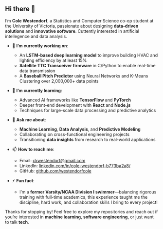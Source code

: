 ## Hi there 👋

I’m **Cole Westendorf**, a Statistics and Computer Science co-op student at the University of Victoria, passionate about designing **data-driven solutions** and **innovative software**. Cuttently interested in artificial intellegence and data analysis.

- 🔭 **I’m currently working on**:
  - An **LSTM-based deep learning model** to improve building HVAC and lighting efficiency by at least 15%
  - **Satellite TTC Transceiver firmware** in C/Python to enable real-time data transmission
  - A **Baseball Pitch Predictor** using Neural Networks and K-Means Clustering over 2,000,000+ data points
  
- 🌱 **I’m currently learning**: 
  - Advanced AI frameworks like **TensorFlow** and **PyTorch**
  - Deeper front-end development with **React** and **Node.js**
  - Techniques for large-scale data processing and predictive analytics
  
- 💬 **Ask me about**:
  - **Machine Learning**, **Data Analysis**, and **Predictive Modeling**
  - Collaborating on cross-functional engineering projects
  - Transitioning **data insights** from research to real-world applications
  
- 📫 **How to reach me**:
  - Email: [ckwestendorf@gmail.com](mailto:ckwestendorf@gmail.com)
  - LinkedIn: [linkedin.com/in/cole-westendorf-b773ba2a8/](https://www.linkedin.com/in/cole-westendorf-b773ba2a8/)
  - GitHub: [github.com/westendorfcole](https://github.com/westendorfcole)
  
- ⚡ **Fun fact**:
  - I’m a **former Varsity/NCAA Division I swimmer**—balancing rigorous training with full-time academics, this experience taught me the discipline, hard work, and collaboration skills I bring to every project!

Thanks for stopping by! Feel free to explore my repositories and reach out if you’re interested in **machine learning**, **software engineering**, or just want to talk **tech**. 
